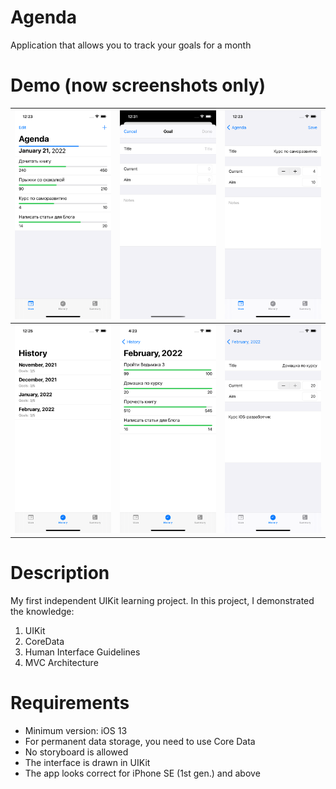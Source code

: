 #  Agenda
Application that allows you to track your goals for a month

# Demo (now screenshots only)
| <img src="Screens/Agenda-main.png" alt="Agenda-main" width="300"/> | <img src="Screens/Agenda-add.png" alt="Agenda-add" width="300"/> | <img src="Screens/Agenda-details.png" alt="Agenda-details" width="300"/> |
| ------------- |:-------------:| -----:|
| <img src="Screens/History-main.png" alt="History-main" width="300"/> | <img src="Screens/History-goals.png" alt="History-goals" width="300"/> | <img src="Screens/History-details.png" alt="History-details" width="300"/> |

# Description
My first independent UIKit learning project. In this project, I demonstrated the knowledge:
1. UIKit
2. CoreData
3. Human Interface Guidelines
4. MVC Architecture

# Requirements
- Minimum version: iOS 13
- For permanent data storage, you need to use Core Data
- No storyboard is allowed
- The interface is drawn in UIKit
- The app looks correct for iPhone SE (1st gen.) and above
